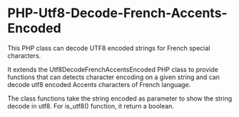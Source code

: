 # PHP-Utf8-Decode-French-Accents-Encoded
This PHP class can decode UTF8 encoded strings for French special characters.

It extends the Utf8DecodeFrenchAccentsEncoded PHP class to provide functions that can detects character encoding on a given string and can decode utf8 encoded Accents characters of French language.

The class functions take the  string  encoded as parameter to show the string decode in utf8. For is_utf8() function, it return a boolean.
